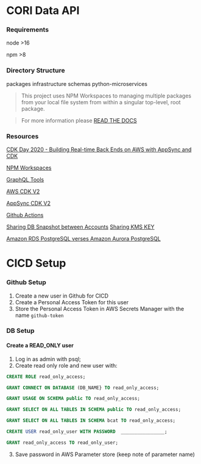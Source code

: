 # CORI Data API

### Requirements

node >16

npm >8

### Directory Structure

packages
infrastructure
schemas
python-microservices

> This project uses NPM Workspaces to managing multiple packages from your local file system from within a singular top-level, root package.

> For more information please [READ THE DOCS](https://docs.npmjs.com/cli/v8/using-npm/workspaces)

### Resources

[CDK Day 2020 - Building Real-time Back Ends on AWS with AppSync and CDK](https://www.youtube.com/watch?v=--HTK0Y44ew)

[NPM Workspaces](https://docs.npmjs.com/cli/v8/using-npm/workspaces)

[GraphQL Tools](https://www.graphql-tools.com/)

[AWS CDK V2](https://docs.aws.amazon.com/cdk/api/v2/)

[AppSync CDK V2](https://docs.aws.amazon.com/cdk/api/v2/docs/aws-appsync-alpha-readme.html)

[Github Actions](https://docs.github.com/en/actions)

[Sharing DB Snapshot between Accounts](https://docs.aws.amazon.com/AmazonRDS/latest/UserGuide/USER_ShareSnapshot.html)
[Sharing KMS KEY](https://docs.aws.amazon.com/AmazonRDS/latest/UserGuide/USER_ShareSnapshot.html#USER_ShareSnapshot.Encrypted)

[Amazon RDS PostgreSQL verses Amazon Aurora PostgreSQL](https://aws.amazon.com/blogs/database/is-amazon-rds-for-postgresql-or-amazon-aurora-postgresql-a-better-choice-for-me/)

# CICD Setup

### Github Setup

1. Create a new user in Github for CICD
2. Create a Personal Access Token for this user
3. Store the Personal Access Token in AWS Secrets Manager with the name `github-token`

### DB Setup

#### Create a READ_ONLY user

1. Log in as admin with psql;
2. Create read only role and new user with:

```SQL
CREATE ROLE read_only_access;

GRANT CONNECT ON DATABASE (DB_NAME} TO read_only_access;

GRANT USAGE ON SCHEMA public TO read_only_access;

GRANT SELECT ON ALL TABLES IN SCHEMA public TO read_only_access;

GRANT SELECT ON ALL TABLES IN SCHEMA bcat TO read_only_access;

CREATE USER read_only_user WITH PASSWORD  ________________;

GRANT read_only_access TO read_only_user;


```

3. Save password in AWS Parameter store (keep note of parameter name)

